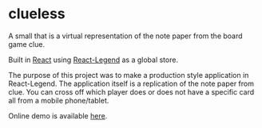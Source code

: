 # clueless
A small that is a virtual representation of the note paper from the board game clue.

Built in [React](https://github.com/facebook/react) using [React-Legend](https://github.com/katerman/react-legend) as a global store.

The purpose of this project was to make a production style application in React-Legend. The application itself is a replication of the note paper from clue. You can cross off which player does or does not have a specific card all from a mobile phone/tablet.

Online demo is available [here](http://clueless.refineddesigns.net/).

